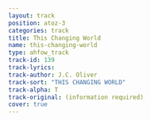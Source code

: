 ```yaml
---
layout: track
position: atoz-3
categories: track
title: This Changing World
name: this-changing-world
type: ahfow_track
track-id: 139
track-lyrics: 
track-author: J.C. Oliver
track-sort: "THIS CHANGING WORLD"
track-alpha: T
track-original: (information required)
cover: true
---
```

